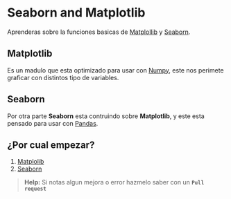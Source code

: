 # **Seaborn and Matplotlib**

Aprenderas sobre la funciones basicas de [Matplollib](https://matplotlib.org/stable/gallery/index.html) y  [Seaborn](https://seaborn.pydata.org/api.html).

## **Matplotlib**
Es un madulo que esta optimizado para usar con [Numpy](https://numpy.org/doc/stable/user/index.html), este nos perimete graficar con distintos tipo de variables.

## **Seaborn**
Por otra parte **Seaborn** esta contruindo sobre **Matplotlib**, y este esta pensado para usar con [Pandas](https://pandas.pydata.org/docs/user_guide/10min.html).


## **¿Por cual empezar?**
1. [Matplolib](/Maplotlib-pyplot/)
2. [Seaborn](/Seaborn/)


> **Help:** Si notas algun mejora o error hazmelo saber con un **`Pull request`**